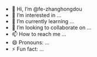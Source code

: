 - 👋 Hi, I’m @fe-zhanghongdou
- 👀 I’m interested in ...
- 🌱 I’m currently learning ...
- 💞️ I’m looking to collaborate on ...
- 📫 How to reach me ...
- 😄 Pronouns: ...
- ⚡ Fun fact: ...

<!---
fe-zhanghongdou/fe-zhanghongdou is a ✨ special ✨ repository because its `README.md` (this file) appears on your GitHub profile.
You can click the Preview link to take a look at your changes.
--->
